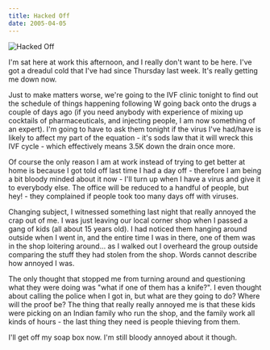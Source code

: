 ```yaml
---
title: Hacked Off
date: 2005-04-05
---
```


![Hacked Off](https://source.unsplash.com/DWyRC2juMgs/1600x900)

I'm sat here at work this afternoon, and I really don't want to be here. I've got a dreadul cold that I've had since Thursday last week. It's really getting me down now.

Just to make matters worse, we're going to the IVF clinic tonight to find out the schedule of things happening following W going back onto the drugs a couple of days ago (if you need anybody with experience of mixing up cocktails of pharmaceuticals, and injecting people, I am now something of an expert). I'm going to have to ask them tonight if the virus I've had/have is likely to affect my part of the equation - it's sods law that it will wreck this IVF cycle - which effectively means 3.5K down the drain once more.

Of course the only reason I am at work instead of trying to get better at home is because I got told off last time I had a day off - therefore I am being a bit bloody minded about it now - I'll turn up when I have a virus and give it to everybody else. The office will be reduced to a handful of people, but hey! - they complained if people took too many days off with viruses.

Changing subject, I witnessed something last night that really annoyed the crap out of me. I was just leaving our local corner shop when I passed a gang of kids (all about 15 years old). I had noticed them hanging around outside when I went in, and the entire time I was in there, one of them was in the shop loitering around... as I walked out I overheard the group outside comparing the stuff they had stolen from the shop. Words cannot describe how annoyed I was.

The only thought that stopped me from turning around and questioning what they were doing was "what if one of them has a knife?". I even thought about calling the police when I got in, but what are they going to do? Where will the proof be? The thing that really really annoyed me is that these kids were picking on an Indian family who run the shop, and the family work all kinds of hours - the last thing they need is people thieving from them.

I'll get off my soap box now. I'm still bloody annoyed about it though.